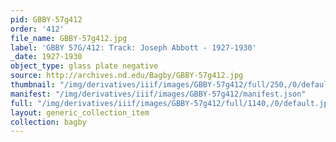 ```yaml
---
pid: GBBY-57g412
order: '412'
file_name: GBBY-57g412.jpg
label: 'GBBY 57G/412: Track: Joseph Abbott - 1927-1930'
_date: 1927-1930
object_type: glass plate negative
source: http://archives.nd.edu/Bagby/GBBY-57g412.jpg
thumbnail: "/img/derivatives/iiif/images/GBBY-57g412/full/250,/0/default.jpg"
manifest: "/img/derivatives/iiif/images/GBBY-57g412/manifest.json"
full: "/img/derivatives/iiif/images/GBBY-57g412/full/1140,/0/default.jpg"
layout: generic_collection_item
collection: bagby
---
```

